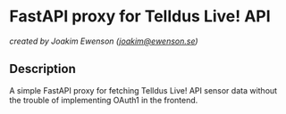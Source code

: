 # FastAPI proxy for Telldus Live! API

_created by Joakim Ewenson (<joakim@ewenson.se>)_

## Description

A simple FastAPI proxy for fetching Telldus Live! API sensor data without the trouble of implementing OAuth1 in the frontend.

